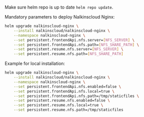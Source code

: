 
Make sure helm repo is up to date `helm repo update`.

Mandatory parameters to deploy Nalkinscloud Nginx:

```bash
helm upgrade nalkinscloud-nginx \
    --install nalkinscloud/nalkinscloud-nginx \
    --namespace nalkinscloud-nginx \
    --set persistent.frontendApi.nfs.server=[NFS_SERVER] \
    --set persistent.frontendApi.nfs.path=[NFS_SHARE_PATH] \
    --set persistent.resume.nfs.server=[NFS_SERVER] \
    --set persistent.resume.nfs.path=[NFS_SHARE_PATH]
```

Example for local installation:

```bash
helm upgrade nalkinscloud-nginx \
    --install nalkinscloud/nalkinscloud-nginx \
    --namespace nalkinscloud-nginx \
    --set persistent.frontendApi.nfs.enabled=false \
    --set persistent.frontendApi.nfs.local=true \
    --set persistent.frontendApi.nfs.path=/tmp/staticfiles \
    --set persistent.resume.nfs.enabled=false \
    --set persistent.resume.nfs.local=true \
    --set persistent.resume.nfs.path=/tmp/staticfiles
```